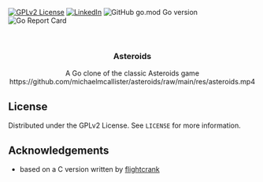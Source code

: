 
[![GPLv2 License][license-shield]][license-url]
[![LinkedIn][linkedin-shield]][linkedin-url]
![GitHub go.mod Go version][goversion-url]
![Go Report Card][goreport-url]
<!-- PROJECT LOGO -->
<br />
<p align="center">
  <h3 align="center">Asteroids</h3>

  <p align="center">
      A Go clone of the classic Asteroids game
  <br/>
  https://github.com/michaelmcallister/asteroids/raw/main/res/asteroids.mp4
  </p>
</p>

<!-- LICENSE -->
## License

Distributed under the GPLv2 License. See `LICENSE` for more information.

<!-- ACKNOWLEDGEMENTS -->
## Acknowledgements

* based on a C version written by [flightcrank](https://github.com/flightcrank/asteroids)

<!-- MARKDOWN LINKS & IMAGES -->
<!-- https://www.markdownguide.org/basic-syntax/#reference-style-links -->
[license-shield]: https://img.shields.io/github/license/michaelmcallister/conway.svg?style=flat-square
[license-url]: https://github.com/michaelmcallister/blob/master/LICENSE.txt
[linkedin-shield]: https://img.shields.io/badge/-LinkedIn-black.svg?style=flat-square&logo=linkedin&colorB=555
[linkedin-url]: https://linkedin.com/in/mpmcallister
[goversion-url]: https://img.shields.io/github/go-mod/go-version/michaelmcallister/asteroids
[goreport-url]: https://goreportcard.com/badge/michaelmcallister/asteroids
